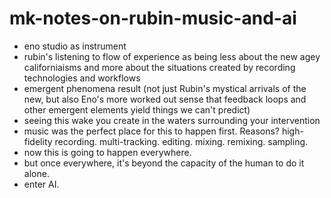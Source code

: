 # mk-notes-on-rubin-music-and-ai

- eno studio as instrument
- rubin's listening to flow of experience as being less about the new agey californiaisms and more about the situations created by recording technologies and workflows
- emergent phenomena result (not just Rubin's mystical arrivals of the new, but also Eno's more worked out sense that feedback loops and other emergent elements yield things we can't predict)
- seeing this wake you create in the waters surrounding your intervention
- music was the perfect place for this to happen first. Reasons? high-fidelity recording. multi-tracking. editing. mixing. remixing. sampling.
- now this is going to happen everywhere.
- but once everywhere, it's beyond the capacity of the human to do it alone.
- enter AI.